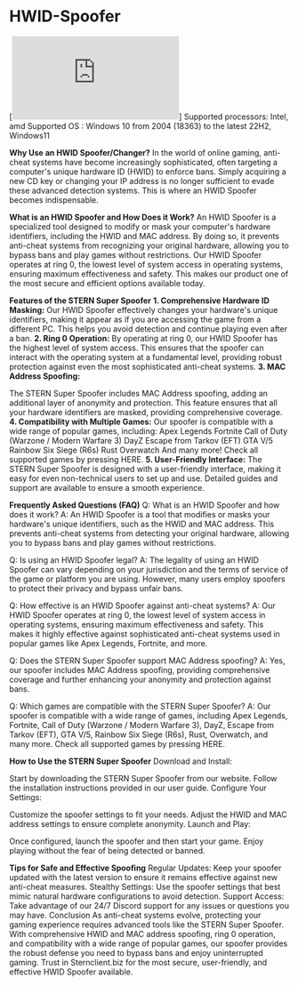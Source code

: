 # HWID-Spoofer

[![SPOOFER](https://zelenka.guru/proxy.php?image=https%3A%2F%2Fimages-ext-1.discordapp.net%2Fexternal%2FFLDJDUBsvlsQmVjtF0DA37zJDe3QE36yIM2cEMRF1zc%2Fhttps%2Fsternclient.biz%2Fuploads%2Fmonthly_2024_04%2Fspoofer.png.c7ea294b4b05447925f0e05c790a07c0.png%3Fformat%3Dwebp%26quality%3Dlossless&hash=86b03c9a5ec0258acf63201f0dd3dd3b)]
Supported processors: Intel, amd Supported OS : Windows 10 from 2004 (18363) to the latest 22H2, Windows11


**Why Use an HWID Spoofer/Changer?**
In the world of online gaming, anti-cheat systems have become increasingly sophisticated, often targeting a computer's unique hardware ID (HWID) to enforce bans. Simply acquiring a new CD key or changing your IP address is no longer sufficient to evade these advanced detection systems. This is where an HWID Spoofer becomes indispensable.

**What is an HWID Spoofer and How Does it Work?**
An HWID Spoofer is a specialized tool designed to modify or mask your computer's hardware identifiers, including the HWID and MAC address. By doing so, it prevents anti-cheat systems from recognizing your original hardware, allowing you to bypass bans and play games without restrictions. Our HWID Spoofer operates at ring 0, the lowest level of system access in operating systems, ensuring maximum effectiveness and safety. This makes our product one of the most secure and efficient options available today.

**Features of the STERN Super Spoofer**
**1. Comprehensive Hardware ID Masking:**
Our HWID Spoofer effectively changes your hardware's unique identifiers, making it appear as if you are accessing the game from a different PC. This helps you avoid detection and continue playing even after a ban.
**2. Ring 0 Operation:**
By operating at ring 0, our HWID Spoofer has the highest level of system access. This ensures that the spoofer can interact with the operating system at a fundamental level, providing robust protection against even the most sophisticated anti-cheat systems.
**3. MAC Address Spoofing:**

The STERN Super Spoofer includes MAC Address spoofing, adding an additional layer of anonymity and protection. This feature ensures that all your hardware identifiers are masked, providing comprehensive coverage.
**4. Compatibility with Multiple Games:**
Our spoofer is compatible with a wide range of popular games, including:
Apex Legends
Fortnite
Call of Duty (Warzone / Modern Warfare 3)
DayZ
Escape from Tarkov (EFT)
GTA V/5
Rainbow Six Siege (R6s)
Rust
Overwatch
And many more! Check all supported games by pressing HERE.
**5. User-Friendly Interface:**
The STERN Super Spoofer is designed with a user-friendly interface, making it easy for even non-technical users to set up and use. Detailed guides and support are available to ensure a smooth experience.


**Frequently Asked Questions (FAQ)**
Q: What is an HWID Spoofer and how does it work? A: An HWID Spoofer is a tool that modifies or masks your hardware's unique identifiers, such as the HWID and MAC address. This prevents anti-cheat systems from detecting your original hardware, allowing you to bypass bans and play games without restrictions.

Q: Is using an HWID Spoofer legal? A: The legality of using an HWID Spoofer can vary depending on your jurisdiction and the terms of service of the game or platform you are using. However, many users employ spoofers to protect their privacy and bypass unfair bans.

Q: How effective is an HWID Spoofer against anti-cheat systems? A: Our HWID Spoofer operates at ring 0, the lowest level of system access in operating systems, ensuring maximum effectiveness and safety. This makes it highly effective against sophisticated anti-cheat systems used in popular games like Apex Legends, Fortnite, and more.

Q: Does the STERN Super Spoofer support MAC Address spoofing? A: Yes, our spoofer includes MAC Address spoofing, providing comprehensive coverage and further enhancing your anonymity and protection against bans.

Q: Which games are compatible with the STERN Super Spoofer? A: Our spoofer is compatible with a wide range of games, including Apex Legends, Fortnite, Call of Duty (Warzone / Modern Warfare 3), DayZ, Escape from Tarkov (EFT), GTA V/5, Rainbow Six Siege (R6s), Rust, Overwatch, and many more. Check all supported games by pressing HERE.


**How to Use the STERN Super Spoofer**
Download and Install:

Start by downloading the STERN Super Spoofer from our website. Follow the installation instructions provided in our user guide.
Configure Your Settings:

Customize the spoofer settings to fit your needs. Adjust the HWID and MAC address settings to ensure complete anonymity.
Launch and Play:

Once configured, launch the spoofer and then start your game. Enjoy playing without the fear of being detected or banned.


**Tips for Safe and Effective Spoofing**
Regular Updates: Keep your spoofer updated with the latest version to ensure it remains effective against new anti-cheat measures.
Stealthy Settings: Use the spoofer settings that best mimic natural hardware configurations to avoid detection.
Support Access: Take advantage of our 24/7 Discord support for any issues or questions you may have.
Conclusion
As anti-cheat systems evolve, protecting your gaming experience requires advanced tools like the STERN Super Spoofer. With comprehensive HWID and MAC address spoofing, ring 0 operation, and compatibility with a wide range of popular games, our spoofer provides the robust defense you need to bypass bans and enjoy uninterrupted gaming. Trust in Sternclient.biz for the most secure, user-friendly, and effective HWID Spoofer available.
